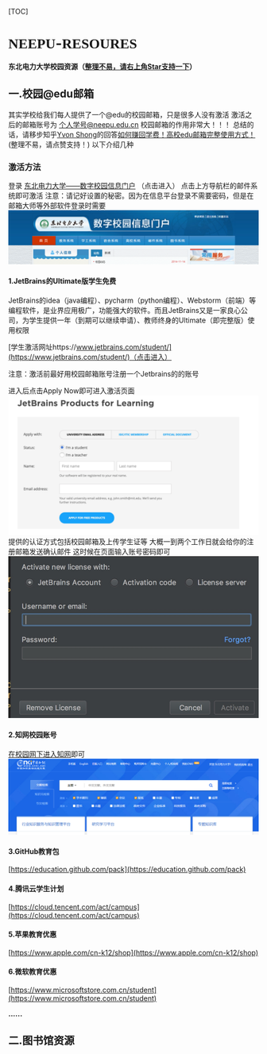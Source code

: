 [TOC]

# <font face="华文新魏">NEEPU</font>-<font face="Tempus Sans ITC">RESOURES</font>
**东北电力大学校园资源（<u>整理不易，请右上角Star支持一下</u>）**

## 一.校园@edu邮箱

其实学校给我们每人提供了一个@edu的校园邮箱，只是很多人没有激活
激活之后的邮箱账号为 <u>个人学号@neepu.edu.cn</u>
校园邮箱的作用非常大！！！
总结的话，请移步知乎<u>Yvon Shong</u>的回答[如何赚回学费！高校edu邮箱完整使用方式！](https://zhuanlan.zhihu.com/p/22804091)
(整理不易，请点赞支持！)
以下介绍几种

### 激活方法

登录 [东北电力大学——数字校园信息门户](http://i.neepu.edu.cn:8080/PassPortWeb/login_dd.aspx) （点击进入）
点击上方导航栏的邮件系统即可激活
注意：请记好设置的秘密。因为在信息平台登录不需要密码，但是在邮箱大师等外部软件登录时需要![](img/edu.png)



#### 1.JetBrains的Ultimate版学生免费

JetBrains的idea（java编程）、pycharm（python编程）、Webstorm（前端）等编程软件，是业界应用极广，功能强大的软件。而且JetBrains又是一家良心公司，为学生提供一年（到期可以继续申请）、教师终身的Ultimate（即完整版）使用权限

[学生激活网址https://www.jetbrains.com/student/](https://www.jetbrains.com/student/)（点击进入）

注意：激活前最好用校园邮箱账号注册一个Jetbrains的的账号

进入后点击Apply Now即可进入激活页面![](img/jet-active.png)
提供的认证方式包括校园邮箱及上传学生证等
大概一到两个工作日就会给你的注册邮箱发送确认邮件
这时候在页面输入账号密码即可![](img/jetsoftactive.png)

#### 2.知网校园账号

[在校园网下进入知网](http://www.cnki.net/)即可![](img/cnki.png)

#### 3.GitHub教育包

[https://education.github.com/pack](https://education.github.com/pack)

#### 4.腾讯云学生计划

[https://cloud.tencent.com/act/campus](https://cloud.tencent.com/act/campus)

#### 5.苹果教育优惠

[https://www.apple.com/cn-k12/shop](https://www.apple.com/cn-k12/shop)

#### 6.微软教育优惠

[https://www.microsoftstore.com.cn/student](https://www.microsoftstore.com.cn/student)

**......**

## 二.图书馆资源

